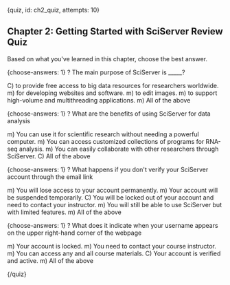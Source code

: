 
{quiz, id: ch2_quiz, attempts: 10}

## Chapter 2: Getting Started with SciServer Review Quiz

Based on what you've learned in this chapter, choose the best answer.

{choose-answers: 1}
? The main purpose of SciServer is _____?

C) to provide free access to big data resources for researchers worldwide.
m) for developing websites and software.
m) to edit images.
m) to support high-volume and multithreading applications.
m) All of the above

{choose-answers: 1}
? What are the benefits of using SciServer for data analysis

m) You can use it for scientific research without needing a powerful computer.
m) You can access customized collections of programs for RNA-seq analysis.
m) You can easily collaborate with other researchers through SciServer.
C) All of the above

{choose-answers: 1}
? What happens if you don't verify your SciServer account through the email link

m) You will lose access to your account permanently.
m) Your account will be suspended temporarily.
C) You will be locked out of your account and need to contact your instructor.
m) You will still be able to use SciServer but with limited features.
m) All of the above

{choose-answers: 1}
? What does it indicate when your username appears on the upper right-hand corner of the webpage

m) Your account is locked.
m) You need to contact your course instructor.
m) You can access any and all course materials.
C) Your account is verified and active.
m) All of the above

{/quiz}
